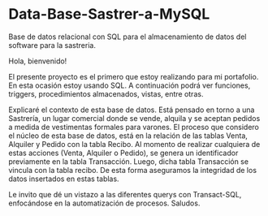 # Data-Base-Sastrer-a-MySQL
Base de datos relacional con SQL para el almacenamiento de datos del software para la sastreria.

Hola, bienvenido!

El presente proyecto es el primero que estoy realizando para mi portafolio. En esta ocasión estoy usando SQL. A continuación podrá ver funciones, triggers, procedimientos almacenados, vistas, entre otras.

Explicaré el contexto de esta base de datos. Está pensado en torno a una Sastrería, un lugar comercial donde se vende, alquila y se aceptan pedidos a medida de vestimentas formales para varones. El proceso que considero el núcleo de esta base de datos, está en la relación de las tablas Venta, Alquiler y Pedido con la tabla Recibo. Al momento de realizar cualquiera de estas acciones (Venta, Alquiler o Pedido), se genera un identificador previamente en la tabla Transacción. Luego, dicha tabla Transacción se vincula con la tabla recibo. De esta forma aseguramos la integridad de los datos insertados en estas tablas.

Le invito que dé un vistazo a las diferentes querys con Transact-SQL, enfocándose en la automatización de procesos. Saludos.
